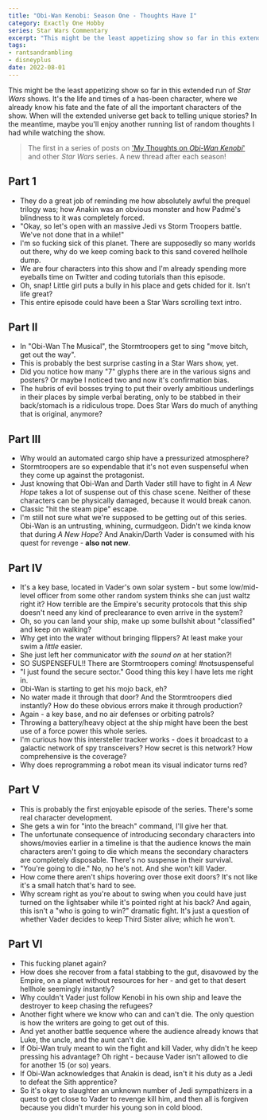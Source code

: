```yaml
---
title: "Obi-Wan Kenobi: Season One - Thoughts Have I"
category: Exactly One Hobby
series: Star Wars Commentary
excerpt: "This might be the least appetizing show so far in this extended run of _Star Wars_ shows. It's the life and times of a has-been character, where we already know his fate and the fate of all the important characters of the show. When will the extended universe get back to telling unique stories? In the meantime, maybe you'll enjoy another running list of random thoughts I had while watching the show."
tags:
- rantsandrambling
- disneyplus
date: 2022-08-01
---
```


This might be the least appetizing show so far in this extended run of _Star Wars_ shows. It's the life and times of a has-been character, where we already know his fate and the fate of all the important characters of the show. When will the extended universe get back to telling unique stories? In the meantime, maybe you'll enjoy another running list of random thoughts I had while watching the show.

> The first in a series of posts on ['My Thoughts on _Obi-Wan Kenobi_'](/series/star-wars-commentary) and other _Star Wars_ series. A new thread after each season!

## Part 1

- They do a great job of reminding me how absolutely awful the prequel trilogy was; how Anakin was an obvious monster and how Padmé's blindness to it was completely forced.
- "Okay, so let's open with an massive Jedi vs Storm Troopers battle. We've not done that in a while!"
- I'm so fucking sick of this planet. There are supposedly so many worlds out there, why do we keep coming back to this sand covered hellhole dump.
- We are four characters into this show and I'm already spending more eyeballs time on Twitter and coding tutorials than this episode.
- Oh, snap! Little girl puts a bully in his place and gets chided for it. Isn't life great?
- This entire episode could have been a Star Wars scrolling text intro.

## Part II

- In "Obi-Wan The Musical", the Stormtroopers get to sing "move bitch, get out the way".
- This is probably the best surprise casting in a Star Wars show, yet.
- Did you notice how many "7" glyphs there are in the various signs and posters? Or maybe I noticed two and now it's confirmation bias.
- The hubris of evil bosses trying to put their overly ambitious underlings in their places by simple verbal berating, only to be stabbed in their back/stomach is a ridiculous trope. Does Star Wars do much of anything that is original, anymore?

## Part III

- Why would an automated cargo ship have a pressurized atmosphere?
- Stormtroopers are so expendable that it's not even suspenseful when they come up against the protagonist.
- Just knowing that Obi-Wan and Darth Vader still have to fight in _A New Hope_ takes a lot of suspense out of this chase scene. Neither of these characters can be physically damaged, because it would break canon.
- Classic "hit the steam pipe" escape.
- I'm still not sure what we're supposed to be getting out of this series. Obi-Wan is an untrusting, whining, curmudgeon. Didn't we kinda know that during _A New Hope_? And Anakin/Darth Vader is consumed with his quest for revenge - **also not new**.

## Part IV

- It's a key base, located in Vader's own solar system - but some low/mid-level officer from some other random system thinks she can just waltz right it? How terrible are the Empire's security protocols that this ship doesn't need any kind of preclearance to even arrive in the system?
- Oh, so you can land your ship, make up some bullshit about "classified" and keep on walking? 
- Why get into the water without bringing flippers? At least make your swim a _little_ easier.
- She just left her communicator _with the sound on_ at her station?!
- SO SUSPENSEFUL!! There are Stormtroopers coming! #notsuspenseful
- "I just found the secure sector." Good thing this key I have lets me right in.
- Obi-Wan is starting to get his mojo back, eh?
- No water made it through that door? And the Stormtroopers died instantly? How do these obvious errors make it through production?
- Again - a key base, and no air defenses or orbiting patrols?
- Throwing a battery/heavy object at the ship might have been the best use of a force power this whole series.
- I'm curious how this intersteller tracker works - does it broadcast to a galactic network of spy transceivers? How secret is this network? How comprehensive is the coverage?
- Why does reprogramming a robot mean its visual indicator turns red?

## Part V

- This is probably the first enjoyable episode of the series. There's some real character development.
- She gets a win for "into the breach" command, I'll give her that.
- The unfortunate consequence of introducing secondary characters into shows/movies earlier in a timeline is that the audience knows the main characters aren't going to die which means the secondary characters are completely disposable. There's no suspense in their survival.
- "You're going to die." No, no he's not. And she won't kill Vader.
- How come there aren't ships hovering over those exit doors? It's not like it's a small hatch that's hard to see.
- Why scream right as you're about to swing when you could have just turned on the lightsaber while it's pointed right at his back? And again, this isn't a "who is going to win?" dramatic fight. It's just a question of whether Vader decides to keep Third Sister alive; which he won't.

## Part VI

- This fucking planet again?
- How does she recover from a fatal stabbing to the gut, disavowed by the Empire, on a planet without resources for her - and get to that desert hellhole seemingly instantly?
- Why couldn't Vader just follow Kenobi in his own ship and leave the destroyer to keep chasing the refugees?
- Another fight where we know who can and can't die. The only question is how the writers are going to get out of this.
- And yet another battle sequence where the audience already knows that Luke, the uncle, and the aunt can't die.
- If Obi-Wan truly meant to win the fight and kill Vader, why didn't he keep pressing his advantage? Oh right - because Vader isn't allowed to die for another 15 (or so) years.
- If Obi-Wan acknowledges that Anakin is dead, isn't it his duty as a Jedi to defeat the Sith apprentice?
- So it's okay to slaughter an unknown number of Jedi sympathizers in a quest to get close to Vader to revenge kill him, and then all is forgiven because you didn't murder his young son in cold blood.